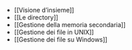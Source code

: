 - [[Visione d’insieme]]
- [[Le directory]]
- [[Gestione della memoria secondaria]]
- [[Gestione dei file in UNIX]]
- [[Gestione dei file su Windows]]